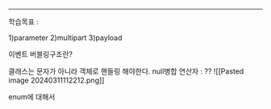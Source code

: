 <hr>

학습목표 :  



1)parameter
2)multipart
3)payload

이벤트 버블링구조란?

클래스는 문자가 아니라 객체로 핸들링 해야한다.
null병합 연산자 : ??
![[Pasted image 20240311112212.png]]



enum에 대해서 

